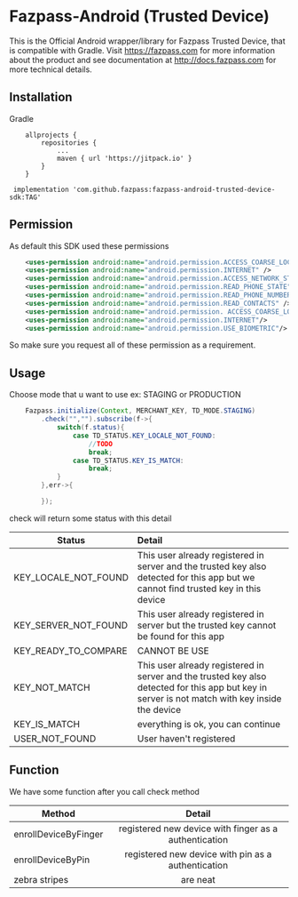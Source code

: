 # Fazpass-Android (Trusted Device)

This is the Official Android wrapper/library for Fazpass Trusted Device, that is compatible with Gradle.
Visit https://fazpass.com for more information about the product and see documentation at http://docs.fazpass.com for more technical details.

## Installation
Gradle
```
	allprojects {
		repositories {
			...
			maven { url 'https://jitpack.io' }
		}
	}
```

```
 implementation 'com.github.fazpass:fazpass-android-trusted-device-sdk:TAG'
```

## Permission
As default this SDK used these permissions
```xml
    <uses-permission android:name="android.permission.ACCESS_COARSE_LOCATION" />
    <uses-permission android:name="android.permission.INTERNET" />
    <uses-permission android:name="android.permission.ACCESS_NETWORK_STATE" />
    <uses-permission android:name="android.permission.READ_PHONE_STATE" />
    <uses-permission android:name="android.permission.READ_PHONE_NUMBERS" />
    <uses-permission android:name="android.permission.READ_CONTACTS" />
    <uses-permission android:name="android.permission. ACCESS_COARSE_LOCATION" />
    <uses-permission android:name="android.permission.INTERNET"/>
    <uses-permission android:name="android.permission.USE_BIOMETRIC"/>
```
So make sure you request all of these permission as a requirement.

## Usage
Choose mode that u want to use ex: STAGING or PRODUCTION
```java
    Fazpass.initialize(Context, MERCHANT_KEY, TD_MODE.STAGING)
        .check("","").subscribe(f->{
            switch(f.status){
                case TD_STATUS.KEY_LOCALE_NOT_FOUND:
                    //TODO
                    break;
                case TD_STATUS.KEY_IS_MATCH:
                    break;
            }
        },err->{

        });
```
check will return some status with this detail

| Status                    | Detail            |
| -------------             | :-------------    |
| KEY_LOCALE_NOT_FOUND      | This user already registered in server and the trusted key also detected for this app but we cannot find trusted key in this device     |
| KEY_SERVER_NOT_FOUND      | This user already registered in server but the trusted key cannot be found for this app    |
| KEY_READY_TO_COMPARE      | CANNOT BE USE          |
| KEY_NOT_MATCH             | This user already registered in server and the trusted key also detected for this app but key in server is not match with key inside the device           |
| KEY_IS_MATCH              | everything is ok, you can continue          |
| USER_NOT_FOUND            | User haven't registered          |

## Function
We have some function after you call check method

| Method                    | Detail            |
| -------------             |:-------------:    |
| enrollDeviceByFinger      | registered new device with finger as a authentication     |
| enrollDeviceByPin         | registered new device with pin as a authentication     |
| zebra stripes             | are neat          |